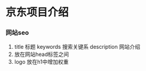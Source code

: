 # 京东项目介绍

### 网站seo
 1. title 标题 keywords 搜索关键系 description 网站介绍 
 2. 放在网站head标签之间
 3. logo 放在h1中增加权重
